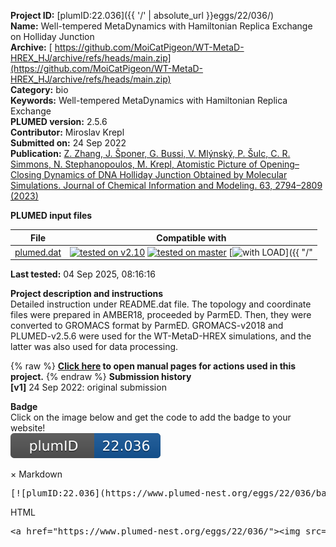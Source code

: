 **Project ID:** [plumID:22.036]({{ '/' | absolute_url }}eggs/22/036/)  
**Name:**  Well-tempered MetaDynamics with Hamiltonian Replica Exchange on Holliday Junction  
**Archive:** [ https://github.com/MoiCatPigeon/WT-MetaD-HREX_HJ/archive/refs/heads/main.zip](https://github.com/MoiCatPigeon/WT-MetaD-HREX_HJ/archive/refs/heads/main.zip)  
**Category:**  bio  
**Keywords:**  Well-tempered MetaDynamics with Hamiltonian Replica Exchange  
**PLUMED version:**  2.5.6  
**Contributor:**  Miroslav Krepl  
**Submitted on:** 24 Sep 2022  
**Publication:** [Z. Zhang, J. Šponer, G. Bussi, V. Mlýnský, P. Šulc, C. R. Simmons, N. Stephanopoulos, M. Krepl, Atomistic Picture of Opening–Closing Dynamics of DNA Holliday Junction Obtained by Molecular Simulations. Journal of Chemical Information and Modeling. 63, 2794–2809 (2023)](http://dx.doi.org/10.1021/acs.jcim.3c00358)  
  
**PLUMED input files**  
  
| File     | Compatible with |  
|:--------:|:--------:|  
| [plumed.dat](./data/plumed.dat.md) |  [![tested on v2.10](https://img.shields.io/badge/v2.10-failed-red.svg)](data/plumed.dat.plumed.stderr) [![tested on master](https://img.shields.io/badge/master-failed-red.svg)](data/plumed.dat.plumed_master.stderr) [![with LOAD](https://img.shields.io/badge/with-LOAD-yellow.svg)]({{ "/" | absolute_url }}badges) |  
  
**Last tested:**  04 Sep 2025, 08:16:16
  
**Project description and instructions**  
Detailed instruction under README.dat file. The topology and coordinate files were prepared in AMBER18, proceeded by ParmED. Then, they were converted to GROMACS format by ParmED. GROMACS-v2018 and PLUMED-v2.5.6 were used for the WT-MetaD-HREX simulations, and the latter was also used for data processing.

  
{% raw %}
<b><a href="https://www.plumed.org/doc-master/user-doc/html/actionlist/?actions=BIASVALUE,LOAD,MOLINFO,CUSTOM,COORDINATION,GROUP,COMBINE,PRINT,GHBFIX,UPPER_WALLS,FLUSH,METAD" target="_blank">Click here</a> to open manual pages for actions used in this project.</b>
{% endraw %}
**Submission history**  
**[v1]** 24 Sep 2022: original submission  
  
**Badge**  
Click on the image below and get the code to add the badge to your website!  
<img src="./badge.svg" alt="plumeDnest:22.036" id="myBtn" class="badge">
<div id="myModal" class="modal">
  <div class="modal-content">
    <span class="close">&times;</span>
    Markdown<pre>[![plumID:22.036](https://www.plumed-nest.org/eggs/22/036/badge.svg)](https://www.plumed-nest.org/eggs/22/036/)</pre>
    HTML<pre>&lt;a href="https://www.plumed-nest.org/eggs/22/036/"&gt;&lt;img src="https://www.plumed-nest.org/eggs/22/036/badge.svg" alt="plumID:22.036"&gt;&lt;/a&gt;</pre>
  </div>
</div>
